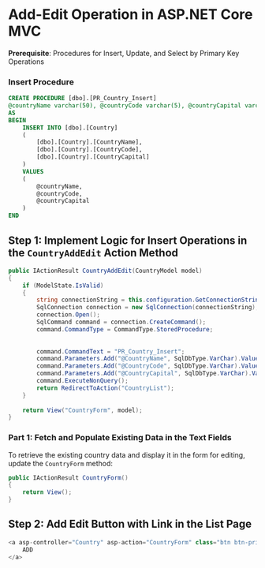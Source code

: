 # Add-Edit Operation in ASP.NET Core MVC

**Prerequisite**: Procedures for Insert, Update, and Select by Primary Key Operations

### Insert Procedure

```sql
CREATE PROCEDURE [dbo].[PR_Country_Insert]
@countryName varchar(50), @countryCode varchar(5), @countryCapital varchar(100), @userID int
AS
BEGIN
    INSERT INTO [dbo].[Country]
    (
        [dbo].[Country].[CountryName], 
        [dbo].[Country].[CountryCode], 
        [dbo].[Country].[CountryCapital]
    )
    VALUES
    (
        @countryName, 
        @countryCode, 
        @countryCapital
    )
END
```



## Step 1: Implement Logic for Insert Operations in the `CountryAddEdit` Action Method

```csharp
public IActionResult CountryAddEdit(CountryModel model)
{
    if (ModelState.IsValid)
    {
        string connectionString = this.configuration.GetConnectionString("ConnectionString");
        SqlConnection connection = new SqlConnection(connectionString);
        connection.Open();
        SqlCommand command = connection.CreateCommand();
        command.CommandType = CommandType.StoredProcedure;
    
       
        command.CommandText = "PR_Country_Insert";
        command.Parameters.Add("@CountryName", SqlDbType.VarChar).Value = model.CountryName;
        command.Parameters.Add("@CountryCode", SqlDbType.VarChar).Value = model.CountryCode;
        command.Parameters.Add("@CountryCapital", SqlDbType.VarChar).Value = model.CountryCapital;
        command.ExecuteNonQuery();
        return RedirectToAction("CountryList");
    }
    
    return View("CountryForm", model);
}
```

### Part 1: Fetch and Populate Existing Data in the Text Fields

To retrieve the existing country data and display it in the form for editing, update the `CountryForm` method:

```csharp
public IActionResult CountryForm()
{
    return View();
}
```

## Step 2: Add Edit Button with Link in the List Page

```csharp
<a asp-controller="Country" asp-action="CountryForm" class="btn btn-primary btn-sm" style="padding: 2px 6px; font-size: 12px;">
    ADD
</a>
```

